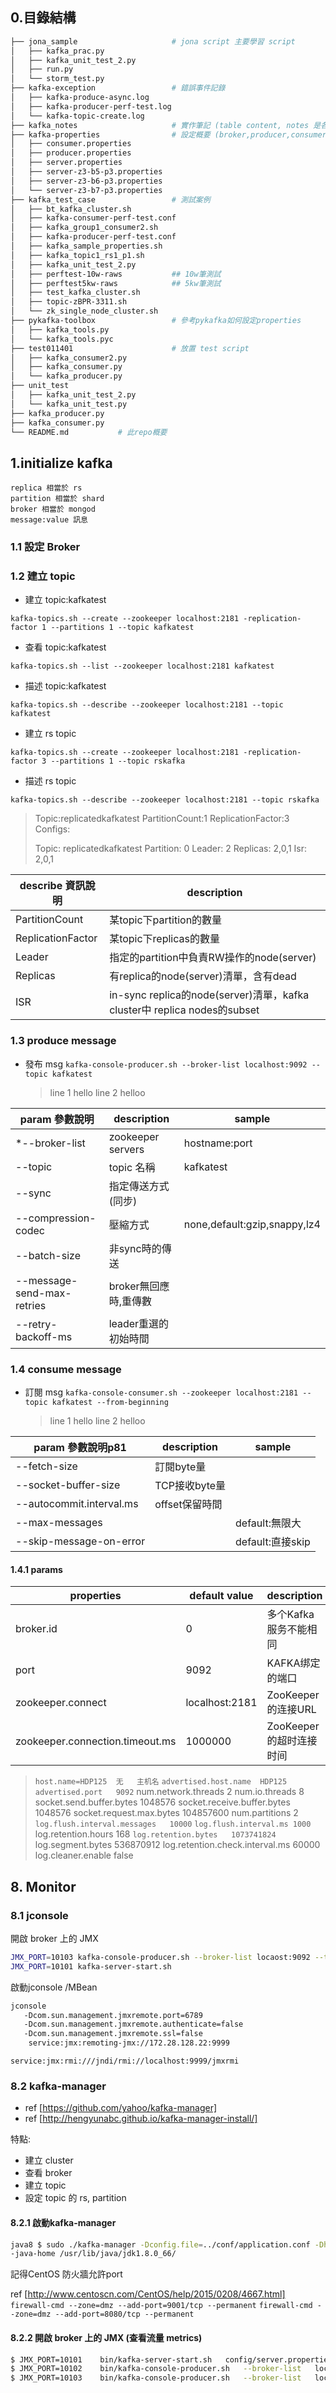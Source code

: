 ## 0.目錄結構

```bash
├── jona_sample                     # jona script 主要學習 script
│   ├── kafka_prac.py
│   ├── kafka_unit_test_2.py
│   ├── run.py
│   └── storm_test.py
├── kafka-exception                 # 錯誤事件記錄
│   ├── kafka-produce-async.log
│   ├── kafka-producer-perf-test.log
│   └── kafka-topic-create.log
├── kafka_notes                     # 實作筆記 (table content, notes 是各篇摘要)
├── kafka-properties                # 設定概要 (broker,producer,consumer)
│   ├── consumer.properties
│   ├── producer.properties
│   ├── server.properties
│   ├── server-z3-b5-p3.properties
│   ├── server-z3-b6-p3.properties
│   └── server-z3-b7-p3.properties
├── kafka_test_case                 # 測試案例
│   ├── bt_kafka_cluster.sh
│   ├── kafka-consumer-perf-test.conf
│   ├── kafka_group1_consumer2.sh
│   ├── kafka-producer-perf-test.conf
│   ├── kafka_sample_properties.sh
│   ├── kafka_topic1_rs1_p1.sh
│   ├── kafka_unit_test_2.py
│   ├── perftest-10w-raws           ## 10w筆測試
│   ├── perftest5kw-raws            ## 5kw筆測試
│   ├── test_kafka_cluster.sh
│   ├── topic-zBPR-3311.sh
│   └── zk_single_node_cluster.sh
├── pykafka-toolbox                 # 參考pykafka如何設定properties
│   ├── kafka_tools.py
│   └── kafka_tools.pyc
├── test011401                      # 放置 test script
│   ├── kafka_consumer2.py
│   ├── kafka_consumer.py
│   └── kafka_producer.py
├── unit_test
│   ├── kafka_unit_test_2.py
│   └── kafka_unit_test.py
├── kafka_producer.py
├── kafka_consumer.py
└── README.md           # 此repo概要
```

## 1.initialize kafka
    replica 相當於 rs
    partition 相當於 shard
    broker 相當於 mongod
    message:value 訊息

### 1.1 設定 Broker

### 1.2 建立 topic
* 建立 topic:kafkatest

`kafka-topics.sh --create --zookeeper localhost:2181 -replication-factor 1 --partitions 1 --topic kafkatest`
* 查看 topic:kafkatest

`kafka-topics.sh --list --zookeeper localhost:2181 kafkatest`
* 描述 topic:kafkatest

`kafka-topics.sh --describe --zookeeper localhost:2181 --topic kafkatest`
* 建立 rs topic

`kafka-topics.sh --create --zookeeper localhost:2181 -replication-factor 3 --partitions 1 --topic rskafka`
* 描述 rs topic

`kafka-topics.sh --describe --zookeeper localhost:2181 --topic rskafka`

>Topic:replicatedkafkatest
>PartitionCount:1
>ReplicationFactor:3
>Configs:
>
>Topic:	replicatedkafkatest
>Partition:	0
>Leader:	2
>Replicas:	2,0,1
>Isr:	2,0,1

describe   資訊說明             |description
--- | ---
PartitionCount | 某topic下partition的數量
ReplicationFactor | 某topic下replicas的數量
Leader | 指定的partition中負責RW操作的node(server)
Replicas | 有replica的node(server)清單，含有dead
ISR | in-sync replica的node(server)清單，kafka cluster中 replica nodes的subset

### 1.3 produce message

* 發布 msg
`kafka-console-producer.sh --broker-list localhost:9092 --topic kafkatest`
    > line 1 hello
    > line 2 helloo

param   參數說明             |description        |sample
--- | --- | ---
*--broker-list               |zookeeper servers  |hostname:port
--topic                     |topic 名稱          |kafkatest
--sync                      |指定傳送方式(同步)
--compression-codec         |壓縮方式            |none,default:gzip,snappy,lz4
--batch-size                |非sync時的傳送
--message-send-max-retries  |broker無回應時,重傳數
--retry-backoff-ms          |leader重選的初始時間

### 1.4 consume message
* 訂閱 msg
`kafka-console-consumer.sh --zookeeper localhost:2181 --topic kafkatest --from-beginning`
    > line 1 hello
    > line 2 helloo

param   參數說明p81          |description    |sample
--- | --- | ---
--fetch-size                |   訂閱byte量
--socket-buffer-size        |TCP接收byte量
--autocommit.interval.ms    |offset保留時間
--max-messages              |               |default:無限大
--skip-message-on-error     |               |default:直接skip

#### 1.4.1 params

properties | default value | description
--- | --- | ---
broker.id | 0 | 多个Kafka服务不能相同
port|9092|KAFKA绑定的端口
zookeeper.connect|localhost:2181|ZooKeeper的连接URL
zookeeper.connection.timeout.ms|1000000|ZooKeeper的超时连接时间
>`host.name=HDP125	无	主机名`
>`advertised.host.name	HDP125`
>`advertised.port	9092`
num.network.threads	2
num.io.threads	8
socket.send.buffer.bytes	1048576
socket.receive.buffer.bytes	1048576
socket.request.max.bytes	104857600
num.partitions	2
>`log.flush.interval.messages	10000`
>`log.flush.interval.ms	1000`
log.retention.hours	168
>`log.retention.bytes	1073741824`
log.segment.bytes	536870912
log.retention.check.interval.ms	60000
log.cleaner.enable	false


## 8. Monitor

### 8.1 jconsole

開啟 broker 上的 JMX
```bash
JMX_PORT=10103 kafka-console-producer.sh --broker-list locaost:9092 --topic topic
JMX_PORT=10101 kafka-server-start.sh
```

啟動jconsole /MBean
```bash
jconsole 
   -Dcom.sun.management.jmxremote.port=6789
   -Dcom.sun.management.jmxremote.authenticate=false
   -Dcom.sun.management.jmxremote.ssl=false
    service:jmx:remoting-jmx://172.28.128.22:9999
```

```service:jmx:rmi:///jndi/rmi://localhost:9999/jmxrmi```

### 8.2 kafka-manager

* ref [https://github.com/yahoo/kafka-manager]
* ref [http://hengyunabc.github.io/kafka-manager-install/]

特點:
* 建立 cluster
* 查看 broker
* 建立 topic
* 設定 topic 的 rs, partition

#### 8.2.1 啟動kafka-manager

```bash
java8 $ sudo ./kafka-manager -Dconfig.file=../conf/application.conf -Dhttp.port=9001 &
-java-home /usr/lib/java/jdk1.8.0_66/
```
記得CentOS 防火牆允許port 

ref [http://www.centoscn.com/CentOS/help/2015/0208/4667.html]
```firewall-cmd --zone=dmz --add-port=9001/tcp --permanent```
```firewall-cmd --zone=dmz --add-port=8080/tcp --permanent```

#### 8.2.2 開啟 broker 上的 JMX (查看流量 metrics)

```bash
$ JMX_PORT=10101	bin/kafka-server-start.sh	config/server.properties
$ JMX_PORT=10102	bin/kafka-console-producer.sh	--broker-list	localhost:9092	--topic	kafkatest
$ JMX_PORT=10103	bin/kafka-console-producer.sh	--broker-list	localhost:9092	--topic	kafkatest
```